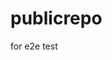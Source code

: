 # publicrepo
for e2e test
































































































































































































































































































































































































































































































































































































































































































































































































































































































































































































































































































































































































































































































































































































































































































































































































































































































































































































































































































































































































































































































































































































































































































































































































































































































































































































































































































































































































































































































































































































































































































































































































































































































































































































































































































































































































































































































































































































































































































































































































































































































































































































































































